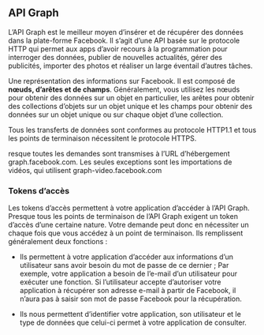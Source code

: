 ## API Graph 

L’API Graph est le meilleur moyen d’insérer et de récupérer des données dans la plate-forme Facebook. Il s’agit d’une API basée sur le protocole HTTP qui permet aux apps d’avoir recours à la programmation pour interroger des données, publier de nouvelles actualités, gérer des publicités, importer des photos et réaliser un large éventail d’autres tâches.

Une représentation des informations sur Facebook. II est composé de **nœuds, d’arêtes et de champs**. Généralement, vous utilisez les nœuds pour obtenir des données sur un objet en particulier, les arêtes pour obtenir des collections d’objets sur un objet unique et les champs pour obtenir des données sur un objet unique ou sur chaque objet d’une collection.

Tous les transferts de données sont conformes au protocole HTTP1.1 et tous les points de terminaison nécessitent le protocole HTTPS.

resque toutes les demandes sont transmises à l’URL d’hébergement graph.facebook.com. Les seules exceptions sont les importations de vidéos, qui utilisent graph-video.facebook.com

### Tokens d’accès

Les tokens d’accès permettent à votre application d’accéder à l’API Graph. Presque tous les points de terminaison de l’API Graph exigent un token d’accès d’une certaine nature. Votre demande peut donc en nécessiter un chaque fois que vous accédez à un point de terminaison. Ils remplissent généralement deux fonctions :

- Ils permettent à votre application d’accéder aux informations d’un utilisateur sans avoir besoin du mot de passe de ce dernier ; Par exemple, votre application a besoin de l’e-mail d’un utilisateur pour exécuter une fonction. Si l’utilisateur accepte d’autoriser votre application à récupérer son adresse e-mail à partir de Facebook, il n’aura pas à saisir son mot de passe Facebook pour la récupération.

- Ils nous permettent d’identifier votre application, son utilisateur et le type de données que celui-ci permet à votre application de consulter.

